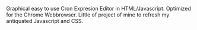 Graphical easy to use Cron Expresion Editor in HTML/Javascript.
Optimized for the Chrome Webbrowser.
Little of project of mine to refresh my antiquated Javascript and CSS.
